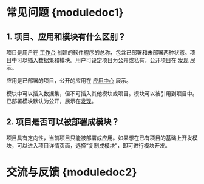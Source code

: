 # 常见问题 {moduledoc1}
## 1. 项目、应用和模块有什么区别？

项目是用户在 [工作台](http://www.momodel.cn:8899/#/workspace?tab=app) 创建的软件程序的总称，包含已部署和未部署两种状态。项目中可以插入数据集和模块。用户可设定项目为公开或私有，公开项目在 [发现](http://www.momodel.cn:8899/#/explore?&type=hot&classification=all) 展示。

应用是已部署的项目，公开的应用在 [应用中心](http://www.momodel.cn:8899/#/appcenter) 展示。

模块中可以插入数据集，但不可插入其他模块或项目。模块可以被引用到项目中。已部署模块默认为公开，展示在[发现](http://www.momodel.cn:8899/#/explore?&type=hot&classification=all)。

## 2. 项目是否可以被部署成模块？

项目具有定向性，当前项目只能被部署成应用。如果想在已有项目的基础上开发模块，可以进入项目详情页面，选择“复制成模块”，即可进行模块开发。

# 交流与反馈 {moduledoc2}
